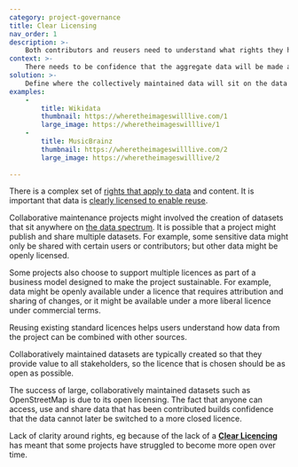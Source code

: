 ```yaml
---
category: project-governance
title: Clear Licensing
nav_order: 1
description: >-
    Both contributors and reusers need to understand what rights they have to use the combined dataset
context: >-
    There needs to be confidence that the aggregate data will be made as open as possible so that it can provide value for all stakeholders involved in maintaining or using it.
solution: >-
    Define where the collectively maintained data will sit on the data spectrum. Create or choose a clear data-sharing agreement or licence that provides rights to use the data in ways that maximises value while minimising potential harms. Ensure that the licence is clearly described and linked from any page that provides access to data.
examples:
    -
        title: Wikidata
        thumbnail: https://wheretheimageswilllive.com/1
        large_image: https://wheretheimageswilllive/1
    -
        title: MusicBrainz
        thumbnail: https://wheretheimageswilllive.com/2
        large_image: https://wheretheimageswilllive/2
    
---
```


There is a complex set of [rights that apply to data](https://theodi.org/article/data-rights-we-need-to-build-a-coherent-framework/) and content. It is important that data is [clearly licensed to enable reuse](https://theodi.org/article/publishers-guide-to-open-data-licensing/).

Collaborative maintenance projects might involved the creation of datasets that sit anywhere on [the data spectrum](https://theodi.org/about-the-odi/the-data-spectrum/). It is possible that a project might publish and share multiple datasets. For example, some sensitive data might only be shared with certain users or contributors; but other data might be openly licensed.

Some projects also choose to support multiple licences as part of a business model designed to make the project sustainable. For example, data might be openly available under a licence that requires attribution and sharing of changes, or it might be available under a more liberal licence under commercial terms.

Reusing existing standard licences helps users understand how data from the project can be combined with other sources.

Collaboratively maintained datasets are typically created so that they provide value to all stakeholders, so the licence that is chosen should be as open as possible. 

The success of large, collaboratively maintained datasets such as OpenStreetMap is due to its open licensing. The fact that anyone can access, use and share data that has been contributed builds confidence that the data cannot later be switched to a more closed licence. 

Lack of clarity around rights, eg because of the lack of a **[Clear Licencing](/patterns/project-governance/clear-licensing)** has meant that some projects have struggled to become more open over time.